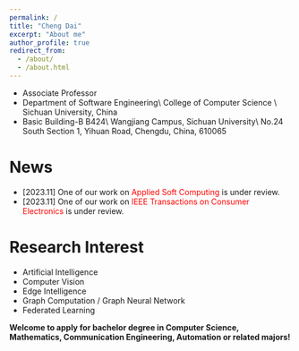 ```yaml
---
permalink: /
title: "Cheng Dai"
excerpt: "About me"
author_profile: true
redirect_from: 
  - /about/
  - /about.html
---
```


* Associate Professor
* Department of Software Engineering\\
College of Computer Science \\
Sichuan University, China
* Basic Building-B B424\\
Wangjiang Campus, Sichuan University\\
No.24 South Section 1, Yihuan Road, Chengdu, China, 610065

News
======
* [2023.11] One of our work on <span style="color: #FF0000">Applied Soft Computing</span> is under review.
* [2023.11] One of our work on <span style="color: #FF0000">IEEE Transactions on Consumer Electronics</span> is under review.<br/>

Research Interest
======
* Artificial Intelligence
* Computer Vision
* Edge Intelligence
* Graph Computation / Graph Neural Network
* Federated Learning<br/>

**Welcome to apply for bachelor degree in Computer Science, Mathematics, Communication Engineering, Automation or related majors!**
